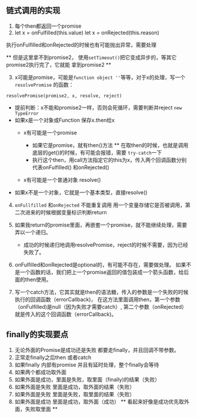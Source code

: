 ## 链式调用的实现
1. 每个then都返回一个promise
2. let x = onFulfilled(this.value)
let x = onRejected(this.reason)

执行onFulfilled和onRejected的时候也有可能抛出异常，需要处理

** 但是这里拿不到promise2， 使用`setTimeout()`把它变成异步的，等其它promise2执行完了，它就能
拿到promise2 **

3. x可能是promise，可能是`function object ''`等等，对于x的处理，写一个`resolvePromise`
的函数：

`resolvePromise(promise2, x, resolve, reject)`

- 提前判断：x不能和promise2一样，否则会死循环，需要判断并reject `new TypeError`
- 如果x是一个对象或Function
    保存x.then给x
    - x有可能是一个promise
        - 如果它是promise，就有then()方法
            ** 在取then的时候，也就是调用底层的get()的时候，有可能会报错，需要
            `try-catch`一下
        - 执行这个then，用call方法指定它的this为x，传入两个回调函数分别代表onFulfilled()
        和onRejected()
        
    - x有可能是一个普通对象 resolve()
- 如果x不是一个对象，它就是一个基本类型，直接resolve()

4. `onFullfilled` 和`onRejected` 不能重复调用
    用一个变量存储它是否被调用，第二次进来的时候根据变量标识判断return

5. 如果我return的promise里面，再嵌套一个promise，就不能继续处理，需要弄以一个递归。
    - 成功的时候递归地调用resolvePromise，reject的时候不需要，因为已经失败了。

6. onFulfilled和onRejected是optional的，有可能不存在，需要做处理。
    如果不是一个函数的话，我们把上一个promise返回的值包装成一个箭头函数，给后面的then使用。

7. 写一个catch方法，它其实就是then的语法糖，传入的参数是一个失败的时候执行的回调函数（errorCallback)，
在这方法里面调用then，第一个参数（onFulfilled)是null（因为失败才需要catch）,
第二个参数（onRejected）就是传入的这个回调函数（errorCallback)。


## finally的实现要点
1. 无论外面的Promise是成功还是失败 都要走finally，并且回调不带参数。
2. 正常走finally之后then 或者catch
3. 如果finally 内部有promise 并且有延时处理，整个finally会等待
4. 如果两个都成功取外面
5. 如果外面是成功，里面是失败，取里面（finally)的结果（失败）
6. 如果外面是失败 里面是成功，取外面的结果（失败）
7. 如果外面是失败 里面是失败，取里面的结果（失败）
8. 如果外面是成功 里面是成功，取外面（成功）
** 看起来好像是成功优先取外面，失败取里面 **
